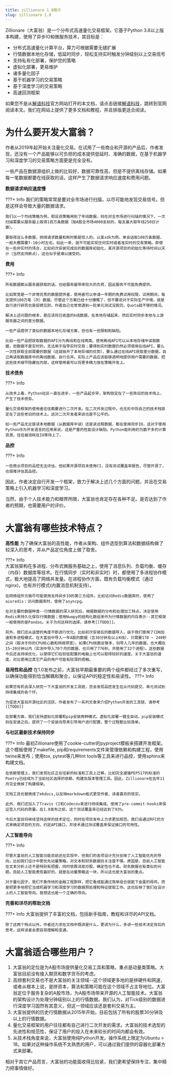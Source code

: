 ```yaml
---
title: zillionare 1.0简介
slug: zillionare 1.0
---
```

Zillionare（大富翁）是一个分布式高速量化交易框架。它基于Python 3.8以上版本构建，使用了异步IO和微服务技术，其目标是：

- 分布式高速量化计算平台，算力可根据需要无缝扩展
- 行情数据本地化存储，低延时同步，轻松支持实时触发分钟级别以上交易信号
- 支持私有化部署，保护您的策略
- 虚拟化部署，更易维护
- 诸多量化因子
- 基于机器学习的交易策略
- 基于深度学习的交易策略
- 高速回测框架

如果您不是从[解语科技](http://www.jieyu.ai)官方网站打开的本文档，请点击链接[解语科技](http://www.jieyu.ai)，跳转到官网阅读本文。我们在网站上提供了更多文档和教程，并且排版更适合阅读。

# **为什么要开发大富翁？**

作者从2019年起开始关注量化交易。在试用了一些商业和开源的产品后，作者发现，还没有一个产品能够以可负担的成本提供低延时、准确的数据，在基于机器学习和深度学习的交易策略方面更是完全没有。

一些产品在数据源组织上做的比较好，数据可靠性高，但是不提供离线存储。如果每一笔数据都要在线获取的话，这样产生了数据请求响应速度和费用问题。

**数据请求响应速度慢**

???+ Info
    我们的策略常常是要对全市场进行扫描，以尽可能地发现交易信号。但是这样会导致大量的数据请求。

    我们以一个均线策略为例，假设该策略用到了年线数据，则在对全市场进行扫描的情况下，一次扫描需要从服务器上取得1百万条数据（按A股全市场4000支标的，每支最大取年线250日计算）。

    要取得这么多数据，网络请求数量和耗时都是惊人的。以某sdk为例，单会话取100万条数据，一般大概需要7-10小时左右。如此一来，就不可能实现任何实时或者准实时的交易策略。即使在一些非实时的场合，比如初次安装完成后的数据库初始化，某开源项目的初始化等待时间以天计（当然支持断点），这也似乎是难以接受的。

**费用**

???+ Info

    所有数据都从服务器获取的话，也给服务器带来较大的负荷，因此服务不可能免费提供。

    比如聚宽是一个非常优秀的数据提供者，使用者可以申请一年期的免费试用权限，试用期间，每天提供100万笔（次）数据。尽管这个方案已经十分慷慨了，但不要说对于实际生产环境，就是自行进行研究也是捉襟见肘。作者自己也常常遇到一轮单元测试没跑完，Quota就不够的情况。

    解决上述问题的根本，是应该将已收盘的k线数据，在本地存储起来，然后实时同步本地与上游服务器之间的差分数据。

    一些产品提供了类似的数据本地化存储方案，但也有一些限制和缺陷。

    比如一些产品把获取数据的API分为离线和在线两类。使用离线API可以从本地存储中读取数据，但数据不是实时的，无法用于指导实时交易；要得到实时数据仍然必须使用在线API，要么一次性获取全部需要的数据（这就抛开了本地存储的优势），要么通过在线API获取差分数据，自己再读取数据库中的离线数据，自行合并。实际上产品应该能够透明地提供用户需要的数据，把这些技术细节隐藏在内部，这样使用者可以将更多精力放在策略开发上。

**技术债务**

???+ Info

    从技术上看，Python社区一直在进步，一些产品起步早，架构锁定在了一些陈旧的技术栈上，产生了技术债务。

    量化交易框架的使用者往往都要进行二次开发。在二次开发过程中，也无形中将自己的技术栈锁定在了这些老旧的技术上。这对二次开发者来说也是不公平的。

    如一些产品无论是读本地数据（从数据库中读）还是读远程数据，都在使用同步IO，这对于使用Python作为开发语言的应用来说，这是严重的性能设计缺陷。Python能利用的为数不多的计算资源，往往被消耗在IO等待上了。

**品控**

???+ Info

    一些商业项目的品控无法评估，但如果开源项目未使用CI，没有测试覆盖率报告，尽管开源了，也很难评估其品控。

因此，作者决定自行开发一个框架，致力于解决上述几个方面的问题，并且在交易策略上引入机器学习和深度学习。

当然，由于个人技术能力和眼界所限，大富翁也肯定存在各种不足。是否达到了作者的预期，也需要用户的评价。

# **大富翁有哪些技术特点？**

**高性能**
    为了确保大富翁的高性能，作者从架构、组件选型到算法和数据结构做了较深入的思考，并从产品定位角度上做了取舍。

???+ Info    
    大富翁架构在多进程、分布式微服务基础之上，使用了消息队列、负载均衡、缓存（内存）数据库等技术。在行情同步（实时和非实时）时，都使用了多进程协作模式，极大地提高了网络并发量。在进程协作方面，既有负载均衡模式（通过nginx)，也有并行模式(内置消息机制支持）。
    
    在网络组件方面尽可能使用支持异步IO的第三方组件。比如访问Redis数据库时，使用了aioredis；访问数据库时，使用了asyncpg。
    
    在对主要的数据种类--行情数据的深入研究后，根据数据的分布和处理加工特点，决定使用Redis来持久化保存行情数据；使用Numpy的结构化数组来作为行情数据的内存表示--其它框架一般使用的是Pandas。关于为何这样的选择，请参考[[TODO]]。

    另外，我们还从运营的角度不断进行优化。比如初次安装后的数据导入，由于我们使用了CDN加速和多进程模式，在大富翁中导入一年A股的数据（含30分钟及以上K线），只需要170 ~ 240秒之间（取决于你的CPU核心数和网络带宽）。如果CPU核数足够多，则导入几年的数据，也大概在15~20分钟以内（实测中导入70个月的数据，也只用了776秒。共使用了32个进程）。这些数据今后还会持续优化，以使得它们在较低配置的电脑上也可以取得较好的速度。关于大富翁的速度，对比使用过其它产品的用户可能有较深的感触。

**易用性和品控** 
    在1.0发布之前，大富翁早期最重要的两个组件都经过了多次重写，以确保功能得到恰当解耦和聚合，以保证API的稳定性和易读性。
???+ Info

    如果您有机会深入研究一下大富翁的开发工具链，您会发现品控发生在从代码提交、单元测试到持续集成的各个环。

    为促进大富翁开源社区的活跃，作者发布了一系列文章来介绍Python开发的工具链，请参考[[TODO]]

    在部署方面，我们支持虚拟化部署和pip安装两种模式。虚拟化部署一键全自动，pip安装模式则在安装之后，提供了一个安装向导来引导用户进行配置，整个过程都比较简单。

**与社区最新技术保持同步**

???+ Info
    最初Zillionare使用了cookie-cutter的pyproject模板来搭建开发框架。这个模板使用了makefile, pip和requirements文件来管理依赖和构建工程，使用twine来发布；使用tox, pytest等几种lint tools等工具来进行品控，使用sphinx来构建文档。
    
    在依赖管理上，我们发现社区正在往新的标准和工具上迁移。比如完全遵循PEP517的标准的Poetry已经成为了当前社区选择的依赖、构建及版本管理工具。因此，Zillionare在去年11月完全换掉了构建框架。
    
    文档工具也替换成了mkdocs,以反映markdown格式更受作者、读者喜欢的现实。

    此外，我们还加入了Travis CI和Codecov来进行持续集成。使用了pre-commit-hooks来保证签入代码的质量。在1.0发布之前，这个测试覆盖率已经达到了93%。

    今后大富翁将继续坚持这样的技术定位，同时在项目发布上力求更加规范。我们会通过RFC的方式来确定项目的方向，约定API接口，并技术通过测试覆盖来保证接口的可用性。


**人工智能导向** 

???+ Info

    尽管大富翁的人工智能功能目前还在实现中，但我们的各项设计充分反映了人工智能优先的导向。比如我们设计中更优先动量策略，对文本和财务数据则关注度不够。原因是，目前人工智能在文本分析上还不是特别有把握，同时依靠消息炒股，确定性也不高。财务数据也有类似的问题。目前人工智能表现最好的，就是在动量策略这一块，所以这也是大富翁的重点。

    对于量化因子，我们不象传统的金融工程那样，把它看成能通过简单组合就能下金蛋的母鸡，而是把更多地把它当成机器学习和深度学习的数据预处理和特征提取工作。这也反映了我们在设计上的人工智能导向。我想这也是一个正确的导向。

**完善和详尽的帮助文档**

???+ Info
    大富翁提供了丰富的文档，包括新手指南，教程和详尽的API文档。

    除了这两个特点以外，作者还力求在文档中既讲是什么，更讲为什么，多讲一些技术决定背后的思考，这样读者会更容易理解和变通。

# **大富翁适合哪些用户？**

1. 大富翁的定位是为A股市场提供量化交易工具和策略，重点是动量类策略。大富翁目前没有接入期货和数字货币的考虑。
2. 高频套利交易也不是大富翁的关注领域--这个领域更多地的是拼硬件和网速，或者从根本上说，是拼资本，算法和策略可能在这个领域不占主导地位。大富翁定位于服务复杂的A股市场，为A股市场带来开源的人工智能技术。大富翁的架构设计为处理分钟级别以上的行情数据。我们认为，对Tick级别的数据进行深度学习固然有其意义，但这一领域应该还是套利交易为主。
3. 大富翁提供的历史行情数据从2015年开始，目前包括了所有的股票30分钟及以上的行情数据。
4. 量化交易框架的用户往往都有自己进行二次开发的需求。大富翁的技术选型的先进性和规范性，保证了用户的投入在未来较长的时间内都会有效。
5. 从技术栈角度来说，大富翁使用纯Python开发。操作系统上限定为Ubuntu > 18。如果对这种操作系统不太熟悉的用户，可以通过我们提供的容器化部署方式来部署。

相对于其它产品而言，大富翁的功能面收得比较紧，我们更希望保持专注，集中精力把事情做好。
